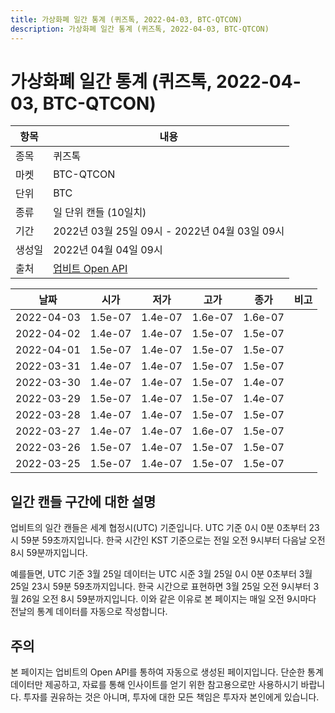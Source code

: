 ```yaml
---
title: 가상화폐 일간 통계 (퀴즈톡, 2022-04-03, BTC-QTCON)
description: 가상화폐 일간 통계 (퀴즈톡, 2022-04-03, BTC-QTCON)
---
```



가상화폐 일간 통계 (퀴즈톡, 2022-04-03, BTC-QTCON)
===

|항목|내용|
|--|--|
|종목|퀴즈톡|
|마켓|BTC-QTCON|
|단위|BTC|
|종류|일 단위 캔들 (10일치)|
|기간|2022년 03월 25일 09시 - 2022년 04월 03일 09시|
|생성일|2022년 04월 04일 09시|
|출처|[업비트 Open API](https://docs.upbit.com)|


|날짜|시가|저가|고가|종가|비고|
|--|--|--|--|--|--|
|2022-04-03|1.5e-07|1.4e-07|1.6e-07|1.6e-07|    |
|2022-04-02|1.4e-07|1.4e-07|1.5e-07|1.5e-07|    |
|2022-04-01|1.5e-07|1.4e-07|1.5e-07|1.5e-07|    |
|2022-03-31|1.4e-07|1.4e-07|1.5e-07|1.5e-07|    |
|2022-03-30|1.4e-07|1.4e-07|1.5e-07|1.4e-07|    |
|2022-03-29|1.5e-07|1.4e-07|1.5e-07|1.4e-07|    |
|2022-03-28|1.4e-07|1.4e-07|1.5e-07|1.5e-07|    |
|2022-03-27|1.4e-07|1.4e-07|1.6e-07|1.5e-07|    |
|2022-03-26|1.5e-07|1.4e-07|1.5e-07|1.5e-07|    |
|2022-03-25|1.5e-07|1.4e-07|1.5e-07|1.5e-07|    |


일간 캔들 구간에 대한 설명
---


업비트의 일간 캔들은 세계 협정시(UTC) 기준입니다. 
UTC 기준 0시 0분 0초부터 23시 59분 59초까지입니다. 
한국 시간인 KST 기준으로는 전일 오전 9시부터 다음날 오전 8시 59분까지입니다. 


예를들면, UTC 기준 3월 25일 데이터는 UTC 시준 3월 25일 0시 0분 0초부터 3월 25일 23시 59분 59초까지입니다. 
한국 시간으로 표현하면 3월 25일 오전 9시부터 3월 26일 오전 8시 59분까지입니다. 
이와 같은 이유로 본 페이지는 매일 오전 9시마다 전날의 통계 데이터를 자동으로 작성합니다. 


주의
---


본 페이지는 업비트의 Open API를 통하여 자동으로 생성된 페이지입니다. 
단순한 통계 데이터만 제공하고, 자료를 통해 인사이트를 얻기 위한 참고용으로만 사용하시기 바랍니다. 
투자를 권유하는 것은 아니며, 투자에 대한 모든 책임은 투자자 본인에게 있습니다. 

